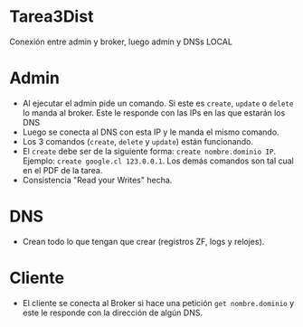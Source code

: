 # Tarea3Dist

Conexión entre admin y broker, luego admin y DNSs LOCAL

# Admin

- Al ejecutar el admin pide un comando. Si este es `create`, `update` o `delete` lo manda al broker. Este le responde con las IPs en las que estarán los DNS
- Luego se conecta al DNS con esta IP y le manda el mismo comando.
- Los 3 comandos (`create`, `delete` y `update`) están funcionando. 
- El `create` debe ser de la siguiente forma: `create nombre.dominio IP`. Ejemplo: `create google.cl 123.0.0.1`. Los demás comandos son tal cual en el PDF de la tarea.
- Consistencia "Read your Writes" hecha.

# DNS

- Crean todo lo que tengan que crear (registros ZF, logs y relojes). 

# Cliente

- El cliente se conecta al Broker si hace una petición `get nombre.dominio` y este le responde con la dirección de algún DNS.
